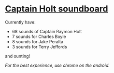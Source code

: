 # [Captain Holt soundboard](https://holt-sounboard.github.io)

Currently have:
- 68 sounds of Captain Raymon Holt
- 7 sounds for Charles Boyle
- 8 sounds for Jake Peralta
- 3 sounds for Terry Jeffords

and ounting!

*For the best experience, use chrome on the android.*



<!---
## GitHub help
In order to make new changes, first commit the changes
```
git add .
git commit -m "message"
git push
```

There may be errors with the Keychain Access on the mac


```
git remote add origin https://github.com/holt-soundboard/holt-sounboard.github.io.git
git push -u origin master
```
https://www.youtube.com/watch?v=mVnZVw4KJnc

To push all the branches: `git push -u origin master`
-->
